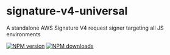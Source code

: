 # signature-v4-universal

A standalone AWS Signature V4 request signer targeting all JS environments

[![NPM version](https://img.shields.io/npm/v/@aws-sdk/signature-v4-universal.svg)](https://www.npmjs.com/package/@aws-sdk/signature-v4-universal)
[![NPM downloads](https://img.shields.io/npm/dm/@aws-sdk/signature-v4-universal.svg)](https://www.npmjs.com/package/@aws-sdk/signature-v4-universal)
